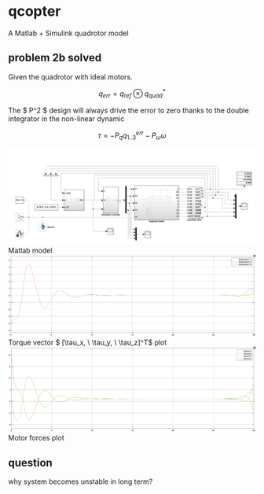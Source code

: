 # qcopter
A Matlab + Simulink quadrotor model

## problem 2b solved

Given the quadrotor with ideal motors. 

$$ q_{err} = q_{ref} \otimes q^{*}_{quad} $$

The $ P^2 $ design will always drive the error to zero thanks to the double integrator in the non-linear dynamic

$$ \tau = -P_q q_{1..3}^{err} - P_{\omega} \omega $$

<img src="img/model.png" width="600">
Matlab model 

<img src="img/torque.png" width="600">
Torque vector $ [\tau_x, \ \tau_y, \ \tau_z]^T$ plot 

<img src="img/motors.png" width="600">
Motor forces plot 

## question 

why system becomes unstable in long term?